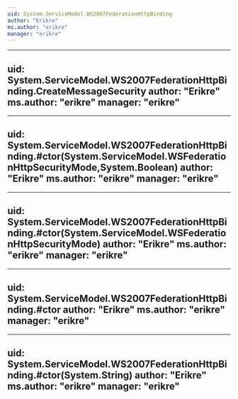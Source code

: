 ```yaml
---
uid: System.ServiceModel.WS2007FederationHttpBinding
author: "Erikre"
ms.author: "erikre"
manager: "erikre"
---
```


---
uid: System.ServiceModel.WS2007FederationHttpBinding.CreateMessageSecurity
author: "Erikre"
ms.author: "erikre"
manager: "erikre"
---

---
uid: System.ServiceModel.WS2007FederationHttpBinding.#ctor(System.ServiceModel.WSFederationHttpSecurityMode,System.Boolean)
author: "Erikre"
ms.author: "erikre"
manager: "erikre"
---

---
uid: System.ServiceModel.WS2007FederationHttpBinding.#ctor(System.ServiceModel.WSFederationHttpSecurityMode)
author: "Erikre"
ms.author: "erikre"
manager: "erikre"
---

---
uid: System.ServiceModel.WS2007FederationHttpBinding.#ctor
author: "Erikre"
ms.author: "erikre"
manager: "erikre"
---

---
uid: System.ServiceModel.WS2007FederationHttpBinding.#ctor(System.String)
author: "Erikre"
ms.author: "erikre"
manager: "erikre"
---
